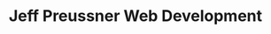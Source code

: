 ---
templateKey: index-page
heading: jeff.codes
title: Jeff Preussner Web Development
linkedInUrl: https://www.linkedin.com/in/jeffpreussner/
gitHubUrl: https://github.com/jeffpreussner
subheading: Web developer with 10+ years of experience.
recentLaunch: https://www.accountablenow.com/
---